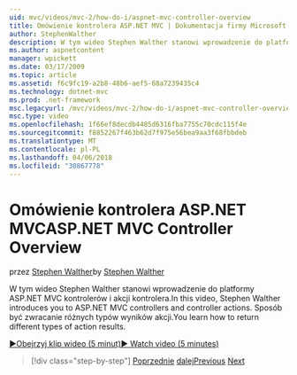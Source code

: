 ```yaml
---
uid: mvc/videos/mvc-2/how-do-i/aspnet-mvc-controller-overview
title: Omówienie kontrolera ASP.NET MVC | Dokumentacja firmy Microsoft
author: StephenWalther
description: W tym wideo Stephen Walther stanowi wprowadzenie do platformy ASP.NET MVC kontrolerów i akcji kontrolera. Sposób być zwracanie różnych typów wyników akcji.
ms.author: aspnetcontent
manager: wpickett
ms.date: 03/17/2009
ms.topic: article
ms.assetid: f6c9fc19-a2b8-48b6-aef5-68a7239435c4
ms.technology: dotnet-mvc
ms.prod: .net-framework
msc.legacyurl: /mvc/videos/mvc-2/how-do-i/aspnet-mvc-controller-overview
msc.type: video
ms.openlocfilehash: 1f66ef8decdb4485d6316fba7755c70cdc115f4e
ms.sourcegitcommit: f8852267f463b62d7f975e56bea9aa3f68fbbdeb
ms.translationtype: MT
ms.contentlocale: pl-PL
ms.lasthandoff: 04/06/2018
ms.locfileid: "30867778"
---
```

<a name="aspnet-mvc-controller-overview"></a><span data-ttu-id="abc4e-104">Omówienie kontrolera ASP.NET MVC</span><span class="sxs-lookup"><span data-stu-id="abc4e-104">ASP.NET MVC Controller Overview</span></span>
====================
<span data-ttu-id="abc4e-105">przez [Stephen Walther](https://github.com/StephenWalther)</span><span class="sxs-lookup"><span data-stu-id="abc4e-105">by [Stephen Walther](https://github.com/StephenWalther)</span></span>

<span data-ttu-id="abc4e-106">W tym wideo Stephen Walther stanowi wprowadzenie do platformy ASP.NET MVC kontrolerów i akcji kontrolera.</span><span class="sxs-lookup"><span data-stu-id="abc4e-106">In this video, Stephen Walther introduces you to ASP.NET MVC controllers and controller actions.</span></span> <span data-ttu-id="abc4e-107">Sposób być zwracanie różnych typów wyników akcji.</span><span class="sxs-lookup"><span data-stu-id="abc4e-107">You learn how to return different types of action results.</span></span>

[<span data-ttu-id="abc4e-108">&#9654;Obejrzyj klip wideo (5 minut)</span><span class="sxs-lookup"><span data-stu-id="abc4e-108">&#9654; Watch video (5 minutes)</span></span>](https://channel9.msdn.com/Blogs/ASP-NET-Site-Videos/aspnet-mvc-controller-overview)

> [!div class="step-by-step"]
> <span data-ttu-id="abc4e-109">[Poprzednie](understanding-models-views-and-controllers.md)
> [dalej](understanding-controllers-controller-actions-and-action-results.md)</span><span class="sxs-lookup"><span data-stu-id="abc4e-109">[Previous](understanding-models-views-and-controllers.md)
[Next](understanding-controllers-controller-actions-and-action-results.md)</span></span>
